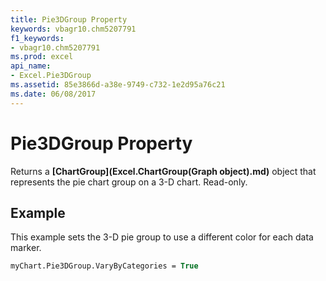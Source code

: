 ```yaml
---
title: Pie3DGroup Property
keywords: vbagr10.chm5207791
f1_keywords:
- vbagr10.chm5207791
ms.prod: excel
api_name:
- Excel.Pie3DGroup
ms.assetid: 85e3866d-a38e-9749-c732-1e2d95a76c21
ms.date: 06/08/2017
---
```



# Pie3DGroup Property

Returns a  **[ChartGroup](Excel.ChartGroup(Graph object).md)** object that represents the pie chart group on a 3-D chart. Read-only.


## Example

This example sets the 3-D pie group to use a different color for each data marker.


```vb
myChart.Pie3DGroup.VaryByCategories = True
```


